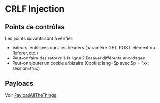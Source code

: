# CRLF Injection

## Points de contrôles

Les points suivants sont à vérifier:

- Valeurs réutilisées dans les headers (paramètre GET, POST, élément du Referer, etc.)
- Peut-on faire des retours à la ligne ? Essayer différents encodages.
- Peut-on ajouter un cookie arbitraire (Cookie: lang=$p avec $p = "xx; session=truc)

## Payloads

Voir [PayloadAllTheThings](https://github.com/ruuand/PayloadsAllTheThings/tree/master/CRLF%20injection)
